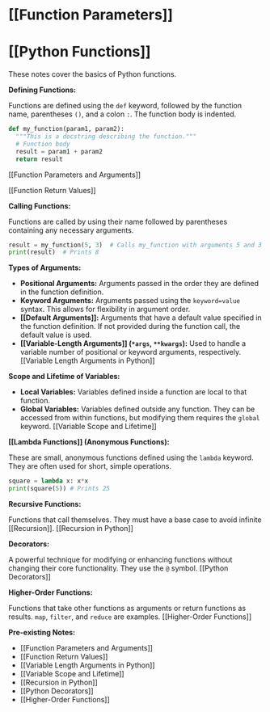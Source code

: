 # [[Function Parameters]]
# [[Python Functions]] 
These notes cover the basics of Python functions.

**Defining Functions:**

Functions are defined using the `def` keyword, followed by the function name, parentheses `()`, and a colon `:`.  The function body is indented.

```python
def my_function(param1, param2):
  """This is a docstring describing the function."""
  # Function body
  result = param1 + param2
  return result

```

[[Function Parameters and Arguments]]

[[Function Return Values]]

**Calling Functions:**

Functions are called by using their name followed by parentheses containing any necessary arguments.

```python
result = my_function(5, 3)  # Calls my_function with arguments 5 and 3
print(result)  # Prints 8
```

**Types of Arguments:**

* **Positional Arguments:** Arguments passed in the order they are defined in the function definition.
* **Keyword Arguments:** Arguments passed using the `keyword=value` syntax.  This allows for flexibility in argument order.
* **[[Default Arguments]]:** Arguments that have a default value specified in the function definition.  If not provided during the function call, the default value is used.
* **[[Variable-Length Arguments]] (`*args`, `**kwargs`):**  Used to handle a variable number of positional or keyword arguments, respectively. [[Variable Length Arguments in Python]]


**Scope and Lifetime of Variables:**

* **Local Variables:** Variables defined inside a function are local to that function.
* **Global Variables:** Variables defined outside any function.  They can be accessed from within functions, but modifying them requires the `global` keyword. [[Variable Scope and Lifetime]]


**[[Lambda Functions]] (Anonymous Functions):**

These are small, anonymous functions defined using the `lambda` keyword. They are often used for short, simple operations.

```python
square = lambda x: x*x
print(square(5)) # Prints 25
```

**Recursive Functions:**

Functions that call themselves.  They must have a base case to avoid infinite [[Recursion]]. [[Recursion in Python]]


**Decorators:**

A powerful technique for modifying or enhancing functions without changing their core functionality.  They use the `@` symbol. [[Python Decorators]]

**Higher-Order Functions:**

Functions that take other functions as arguments or return functions as results.  `map`, `filter`, and `reduce` are examples. [[Higher-Order Functions]]


**Pre-existing Notes:**

* [[Function Parameters and Arguments]]
* [[Function Return Values]]
* [[Variable Length Arguments in Python]]
* [[Variable Scope and Lifetime]]
* [[Recursion in Python]]
* [[Python Decorators]]
* [[Higher-Order Functions]]

